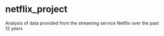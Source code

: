 # netflix_project
Analysis of data provided from the streaming service Netflix over the past 12 years
